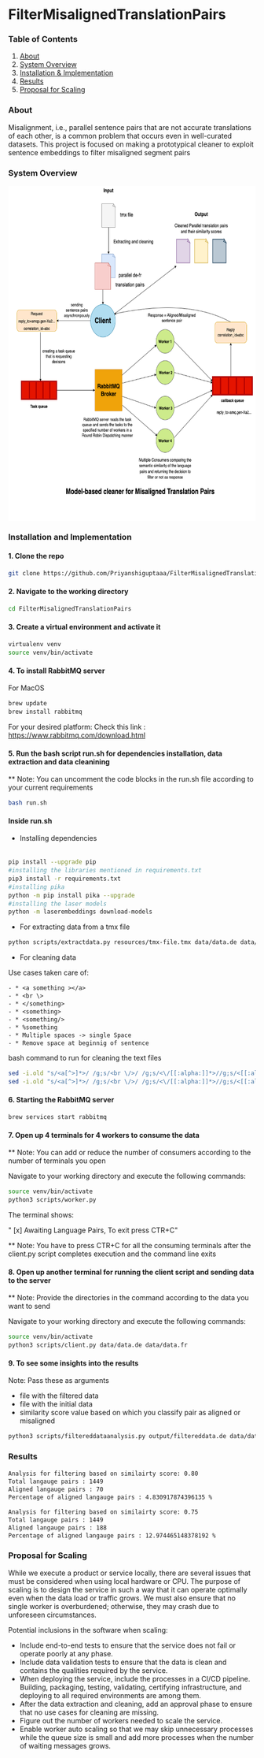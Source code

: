 # FilterMisalignedTranslationPairs

### Table of Contents
1. [About](#about)
2. [System Overview](#system-overview)
3. [Installation & Implementation](#installation-and-implementation)
4. [Results](#results)
5. [Proposal for Scaling](#proposal-for-scaling)

### About

Misalignment, i.e., parallel sentence pairs that are not accurate translations of each other, is a common problem that occurs even in well-curated datasets. This project is focused on making a prototypical cleaner to exploit sentence embeddings to filter misaligned segment pairs 

### System Overview

<img align='center' src="https://github.com/Priyanshiguptaaa/FilterMisalignedTranslationPairs/blob/main/diagrams/system.png" width="700" height="680">


### Installation and Implementation

#### 1. Clone the repo

```bash
git clone https://github.com/Priyanshiguptaaa/FilterMisalignedTranslationPairs.git
```

#### 2. Navigate to the working directory

```bash
cd FilterMisalignedTranslationPairs
```

#### 3. Create a virtual environment and activate it

```bash
virtualenv venv
source venv/bin/activate
```

#### 4. To install RabbitMQ server

For MacOS

```bash
brew update
brew install rabbitmq
```
For your desired platform:
Check this link : https://www.rabbitmq.com/download.html

#### 5. Run the bash script run.sh for dependencies installation, data extraction and data cleanining 

** Note: You can uncomment the code blocks in the run.sh file according to your current requirements

```bash
bash run.sh
```

#### Inside run.sh

- Installing dependencies

```bash

pip install --upgrade pip
#installing the libraries mentioned in requirements.txt
pip3 install -r requirements.txt
#installing pika
python -m pip install pika --upgrade
#installing the laser models
python -m laserembeddings download-models

```

- For extracting data from a tmx file

```bash
python scripts/extractdata.py resources/tmx-file.tmx data/data.de data/data.fr
```

- For cleaning data

Use cases taken care of:

```
- * <a something ></a>
- * <br \> 
- * </something>
- * <something>
- * <something/>
- * %something
- * Multiple spaces -> single Space
- * Remove space at beginnig of sentence
```
bash command to run for cleaning the text files

```bash
sed -i.old "s/<a[^>]*>/ /g;s/<br \/>/ /g;s/<\/[[:alpha:]]*>//g;s/<[[:alpha:]]*>//g;/%link/d;s/<[[:alpha:]]*\/>//g;s/&lt\;.*&gt\;//g;s/[[:space:]][[:space:]]*/ /g;s/^[[:space:]]//" data/data.de
sed -i.old "s/<a[^>]*>/ /g;s/<br \/>/ /g;s/<\/[[:alpha:]]*>//g;s/<[[:alpha:]]*>//g;/%link/d;s/<[[:alpha:]]*\/>//g;s/&lt\;.*&gt\;//g;s/[[:space:]][[:space:]]*/ /g;s/^[[:space:]]//" data/data.fr
```

#### 6. Starting the RabbitMQ server

```bash
brew services start rabbitmq 
```

#### 7. Open up 4 terminals for 4 workers to consume the data  

** Note: You can add or reduce the number of consumers according to the number of terminals you open

Navigate to your working directory and execute the following commands:

```bash
source venv/bin/activate
python3 scripts/worker.py
```
The terminal shows:

" [x] Awaiting Language Pairs, To exit press CTR+C"

** Note: You have to press CTR+C for all the consuming terminals after the client.py script completes execution and the command line exits 

#### 8. Open up another terminal for running the client script and sending data to the server

** Note: Provide the directories in the command according to the data you want to send

Navigate to your working directory and execute the following commands:

```bash
source venv/bin/activate
python3 scripts/client.py data/data.de data/data.fr
```
#### 9. To see some insights into the results

Note: Pass these as arguments 

- file with the filtered data
- file with the initial data
- similarity score value based on which you classify pair as aligned or misaligned

```bash
python3 scripts/filtereddataanalysis.py output/filtereddata.de data/data.de 0.80
```


### Results

```
Analysis for filtering based on similairty score: 0.80
Total langauge pairs : 1449
Aligned langauge pairs : 70
Percentage of aligned langauge pairs : 4.830917874396135 %
```

```
Analysis for filtering based on similairty score: 0.75
Total langauge pairs : 1449
Aligned langauge pairs : 188
Percentage of aligned langauge pairs : 12.974465148378192 %
```

### Proposal for Scaling

While we execute a product or service locally, there are several issues that must be considered when using local hardware or CPU. The purpose of scaling is to design the service in such a way that it can operate optimally even when the data load or traffic grows. We must also ensure that no single worker is overburdened; otherwise, they may crash due to unforeseen circumstances.

Potential inclusions in the software when scaling:

- Include end-to-end tests to ensure that the service does not fail or operate poorly at any phase. 
- Include data validation tests to ensure that the data is clean and contains the qualities required by the service.
- When deploying the service, include the processes in a CI/CD pipeline. Building, packaging, testing, validating, certifying infrastructure, and deploying to all required environments are among them.
- After the data extraction and cleaning, add an approval phase to ensure that no use cases for cleaning are missing.
- Figure out the number of workers needed to scale the service.
- Enable worker auto scaling so that we may skip unnecessary processes while the queue size is small and add more processes when the number of waiting messages grows.




